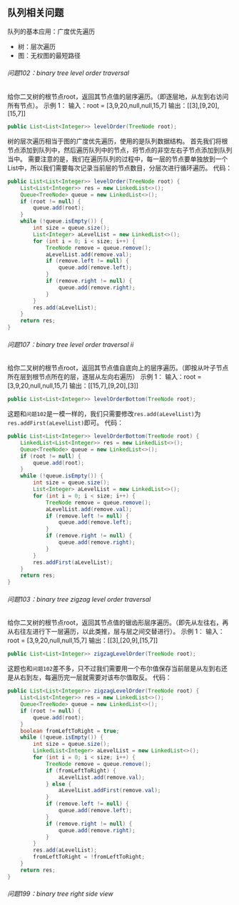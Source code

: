 ## 队列相关问题

队列的基本应用：广度优先遍历
- 树：层次遍历
- 图：无权图的最短路径

###### 问题102：binary tree level order traversal

给你二叉树的根节点root，返回其节点值的层序遍历。（即逐层地，从左到右访问所有节点）。
示例 1：
输入：root = [3,9,20,null,null,15,7]
输出：[[3],[9,20],[15,7]]
```java
public List<List<Integer>> levelOrder(TreeNode root);
```

树的层次遍历相当于图的广度优先遍历，使用的是队列数据结构。
首先我们将根节点添加到队列中，然后遍历队列中的节点，将节点的非空左右子节点添加到队列当中。
需要注意的是，我们在遍历队列的过程中，每一层的节点要单独放到一个List中，所以我们需要每次记录当前层的节点数目，分层次进行循环遍历。
代码：
```java
public List<List<Integer>> levelOrder(TreeNode root) {
    List<List<Integer>> res = new LinkedList<>();
    Queue<TreeNode> queue = new LinkedList<>();
    if (root != null) {
        queue.add(root);
    }
    while (!queue.isEmpty()) {
        int size = queue.size();
        List<Integer> aLevelList = new LinkedList<>();
        for (int i = 0; i < size; i++) {
            TreeNode remove = queue.remove();
            aLevelList.add(remove.val);
            if (remove.left != null) {
                queue.add(remove.left);
            }
            if (remove.right != null) {
                queue.add(remove.right);
            }
        }
        res.add(aLevelList);
    }
    return res;
}
```

###### 问题107：binary tree level order traversal ii

给你二叉树的根节点root，返回其节点值自底向上的层序遍历。（即按从叶子节点所在层到根节点所在的层，逐层从左向右遍历）
示例 1：
输入：root = [3,9,20,null,null,15,7]
输出：[[15,7],[9,20],[3]]
```java
public List<List<Integer>> levelOrderBottom(TreeNode root);
```

这题和`问题102`是一模一样的，我们只需要修改`res.add(aLevelList)`为`res.addFirst(aLevelList)`即可。
代码：
```java
public List<List<Integer>> levelOrderBottom(TreeNode root) {
    LinkedList<List<Integer>> res = new LinkedList<>();
    Queue<TreeNode> queue = new LinkedList<>();
    if (root != null) {
        queue.add(root);
    }
    while (!queue.isEmpty()) {
        int size = queue.size();
        List<Integer> aLevelList = new LinkedList<>();
        for (int i = 0; i < size; i++) {
            TreeNode remove = queue.remove();
            aLevelList.add(remove.val);
            if (remove.left != null) {
                queue.add(remove.left);
            }
            if (remove.right != null) {
                queue.add(remove.right);
            }
        }
        res.addFirst(aLevelList);
    }
    return res;
}
```

###### 问题103：binary tree zigzag level order traversal

给你二叉树的根节点root，返回其节点值的锯齿形层序遍历。（即先从左往右，再从右往左进行下一层遍历，以此类推，层与层之间交替进行）。
示例 1：
输入：root = [3,9,20,null,null,15,7]
输出：[[3],[20,9],[15,7]]
```java
public List<List<Integer>> zigzagLevelOrder(TreeNode root);
``` 

这题也和`问题102`差不多，只不过我们需要用一个布尔值保存当前层是从左到右还是从右到左，每遍历完一层就需要对该布尔值取反。
代码：
```java
public List<List<Integer>> zigzagLevelOrder(TreeNode root) {
    List<List<Integer>> res = new LinkedList<>();
    Queue<TreeNode> queue = new LinkedList<>();
    if (root != null) {
        queue.add(root);
    }
    boolean fromLeftToRight = true;
    while (!queue.isEmpty()) {
        int size = queue.size();
        LinkedList<Integer> aLevelList = new LinkedList<>();
        for (int i = 0; i < size; i++) {
            TreeNode remove = queue.remove();
            if (fromLeftToRight) {
                aLevelList.add(remove.val);
            } else {
                aLevelList.addFirst(remove.val);
            }
            if (remove.left != null) {
                queue.add(remove.left);
            }
            if (remove.right != null) {
                queue.add(remove.right);
            }
        }
        res.add(aLevelList);
        fromLeftToRight = !fromLeftToRight;
    }
    return res;
}
```
 
###### 问题199：binary tree right side view 